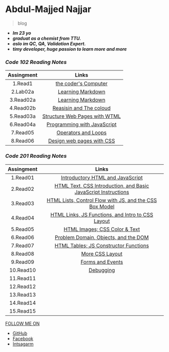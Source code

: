 # Abdul-Majjed Najjar 
 
 >blog 
 
- ***Im 23 yo***
-  ***graduat as a chemist from TTU.***
- ***aslo im QC, QA, Validation Expert.***
- ***timy developer, huge  passion to learn more and more***

### *Code *102* Reading Notes*

|     Assingment   |              Links                                   |
|:----------------:|:----------------------------------------------------:|
|   1.Read1        | [the coder's Computer](https://abdulmajjed.github.io/Reading-Notes/code102/Read1)             |
|   2.Lab02a       | [Learning Markdown](https://abdulmajjed.github.io/Reading-Notes/code102/lab02a)               |
|   3.Read02a      | [Learning Markdown](https://abdulmajjed.github.io/Reading-Notes/code102/read02a)              |
|   4.Read02b      | [Reasisin and The coloud](https://abdulmajjed.github.io/Reading-Notes/code102/read02b)        |
|   5.Read03a      | [Structure Web Pages with WTML](https://abdulmajjed.github.io/Reading-Notes/code102/read03a)  |
|   6.Read04a      | [Programming with JavaScript](https://abdulmajjed.github.io/Reading-Notes/code102/read04a)    |
|   7.Read05       | [Operators and Loops](https://abdulmajjed.github.io/Reading-Notes/code102/read05)             |
|   8.Read06       | [Design web pages with CSS](https://abdulmajjed.github.io/Reading-Notes/code102/read06)       |

### *Code *201* Reading Notes* 

|   Assingment     |              Links                                                                                                           |
|:----------------:|:----------------------------------------------------------------------------------------------------------------------------:|
|   1.Read01       |[Introductory HTML and JavaScript](https://abdulmajjed.github.io/Reading-Notes/code201/read01)                                |
|   2.Read02       |[HTML Text, CSS Introduction, and Basic JavaScript Instructions](https://abdulmajjed.github.io/Reading-Notes/code201/read02)  |
|   3.Read03       |[HTML Lists, Control Flow with JS, and the CSS Box Model](https://abdulmajjed.github.io/Reading-Notes/code201/read03)         |
|   4.Read04       |[HTML Links, JS Functions, and Intro to CSS Layout](https://abdulmajjed.github.io/Reading-Notes/code201/read04)               |
|   5.Read05       |[HTML Images; CSS Color & Text](https://abdulmajjed.github.io/Reading-Notes/code201/read05)                                   |
|   6.Read06       |[Problem Domain, Objects, and the DOM](https://abdulmajjed.github.io/Reading-Notes/code201/read06)                            |
|   7.Read07       |[HTML Tables; JS Constructor Functions](https://abdulmajjed.github.io/Reading-Notes/code201/read07)                           |
|   8.Read08       |[More CSS Layout](https://abdulmajjed.github.io/Reading-Notes/code201/read08)                                                 |
|   9.Read09       |[Forms and Events](https://abdulmajjed.github.io/Reading-Notes/code201/read09)                                                |
|  10.Read10       |[Debugging](https://abdulmajjed.github.io/Reading-Notes/code201/read10)                                                       |
|  11.Read11       |                                                                                     |
|  12.Read12       |                                                                                     |
|  13.Read13       |                                                                                     | 
|  14.Read14       |                                                                                     |
|  15.Read15       |                                                                                     |



 


  [FOLLOW ME ON](https://github.com/abdulmajjed/Reading-Notes)
 
- [GitHub](https://github.com/abdulmajjed)
- [Facebook](https://www.facebook.com/majjed10)
- [Intsagarm](https://www.instagram.com/abdulmajjed_/?fbclid=IwAR0iYuMTYAAh4irZvk7A1CeRxXAmVLsX0IIQLJF_1OmyfT7FJ9_fohajNEs)
